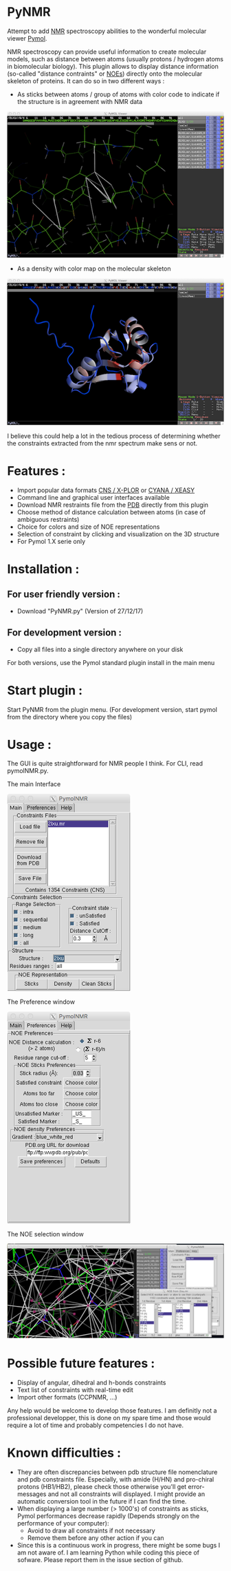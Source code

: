 # PyNMR
Attempt to add [NMR](http://en.wikipedia.org/wiki/Nuclear_magnetic_resonance) spectroscopy abilities to the wonderful molecular viewer [Pymol](http://pymol.org).

NMR spectroscopy can provide useful information to create molecular models, such as distance between atoms (usually protons / hydrogen atoms in biomolecular biology).
This plugin allows to display distance information (so-called "distance contraints" or [NOEs](https://en.wikipedia.org/wiki/Nuclear_Overhauser_effect)) directly onto the molecular skeleton of proteins. 
It can do so in two different ways :

- As sticks between atoms / group of atoms with color code to indicate if the structure is in agreement with NMR data

![NOESticks](pictures/sticks.png)

- As a density with color map on the molecular skeleton

![NOEDensity](pictures/density.png)

I believe this could help a lot in the tedious process of determining whether the 
constraints extracted from the nmr spectrum make sens or not.

# Features :
- Import popular data formats [CNS / X-PLOR](http://cns-online.org) or [CYANA / XEASY](http://www.cyana.org)
- Command line and graphical user interfaces available
- Download NMR restraints file from the [PDB](http://www.rcsb.org/pdb/home/home.do) directly from this plugin
- Choose method of distance calculation between atoms (in case of ambiguous restraints)
- Choice for colors and size of NOE representations
- Selection of constraint by clicking and visualization on the 3D structure
- For Pymol 1.X serie only

# Installation :
## For user friendly version :
- Download "PyNMR.py" (Version of 27/12/17)

## For development version :
- Copy all files into a single directory anywhere on your disk

For both versions, use the Pymol standard plugin install in the main menu

# Start plugin :

Start PyNMR from the plugin menu.
(For development version, start pymol from the directory where you copy the files)

# Usage :

The GUI is quite straightforward for NMR people I think. For CLI, read pymolNMR.py.

The main Interface

![Interface](pictures/mainWindow.png)

The Preference window

![Preferences](pictures/preferences.png)

The NOE selection window

![Selection](pictures/Selection.png)

# Possible future features :

* Display of angular, dihedral and h-bonds constraints
* Text list of constraints with real-time edit
* Import other formats (CCPNMR, ...)

Any help would be welcome to develop those features. I am definitly not a professional developper, this is done on my spare time and those would require a lot of time and probably competencies I do not have.

# Known difficulties :

* They are often discrepancies between pdb structure file nomenclature and pdb constraints file. Especially, with amide (H/HN) and pro-chiral protons (HB1/HB2), please check those otherwise you'll get error-messages and not all constraints will displayed. I might provide an automatic conversion tool in the future if I can find the time.
* When displaying a large number (> 1000's) of constraints as sticks, Pymol performances decrease rapidly (Depends strongly on the performance of your computer):
    * Avoid to draw all constraints if not necessary
    * Remove them before any other action if you can
* Since this is a continuous work in progress, there might be some bugs I am not aware of. I am learning Python while coding this piece of sofware. Please report them in the issue section of github.